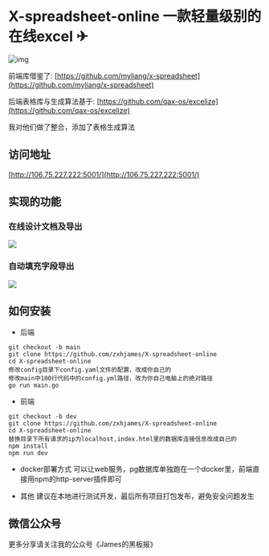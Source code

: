 # X-spreadsheet-online 一款轻量级别的在线excel ✈

![img]( https://img.shields.io/badge/X--spreadsheet--online-James-brightgreen)

前端库借鉴了:
[https://github.com/myliang/x-spreadsheet](https://github.com/myliang/x-spreadsheet)

后端表格库与生成算法基于: [https://github.com/qax-os/excelize](https://github.com/qax-os/excelize)

我对他们做了整合，添加了表格生成算法

## 访问地址

[http://106.75.227.222:5001/](http://106.75.227.222:5001/)
## 实现的功能
### 在线设计文档及导出

![](https://github.com/zxhjames/learn_resource/blob/gif/mygif/test3-min.gif?raw=true)
### 自动填充字段导出

![](https://github.com/zxhjames/learn_resource/blob/gif/mygif/test4-min.gif?raw=true)


## 如何安装

* 后端
```shell
git checkout -b main
git clone https://github.com/zxhjames/X-spreadsheet-online
cd X-spreadsheet-online
修改config目录下config.yaml文件的配置，改成你自己的
修改main中100行代码中的config.yml路径，改为你自己电脑上的绝对路径
go run main.go
```

* 前端
```shell
git checkout -b dev
git clone https://github.com/zxhjames/X-spreadsheet-online
cd X-spreadsheet-online
替换目录下所有请求的ip为localhost,index.html里的数据库连接信息改成自己的
npm install
npm run dev
```

* docker部署方式
可以让web服务，pg数据库单独跑在一个docker里，前端直接用npm的http-server插件即可

* 其他
建议在本地进行测试开发，最后所有项目打包发布，避免安全问题发生

## 微信公众号
更多分享请关注我的公众号《James的黑板报》


